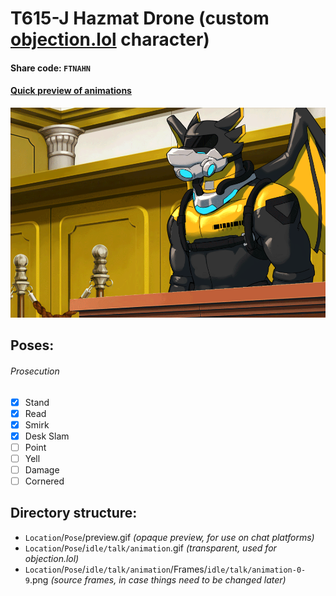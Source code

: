 # T615-J Hazmat Drone (custom [objection.lol](https://github.com/objection-lol/website/) character)
#### Share code: `FTNAHN`
#### [Quick preview of animations](https://objection.lol/objection/838174)
![Preview](/Prosecution/Smirk/smirk-preview.gif)

## Poses:
###### Prosecution
- [x] Stand
- [x] Read
- [x] Smirk
- [x] Desk Slam
- [ ] Point
- [ ] Yell
- [ ] Damage
- [ ] Cornered

## Directory structure:
* `Location`/`Pose`/preview.gif *(opaque preview, for use on chat platforms)*
* `Location`/`Pose`/`idle/talk/animation`.gif *(transparent, used for objection.lol)*
* `Location`/`Pose`/`idle/talk/animation`/Frames/`idle/talk/animation-0-9`.png *(source frames, in case things need to be changed later)*
